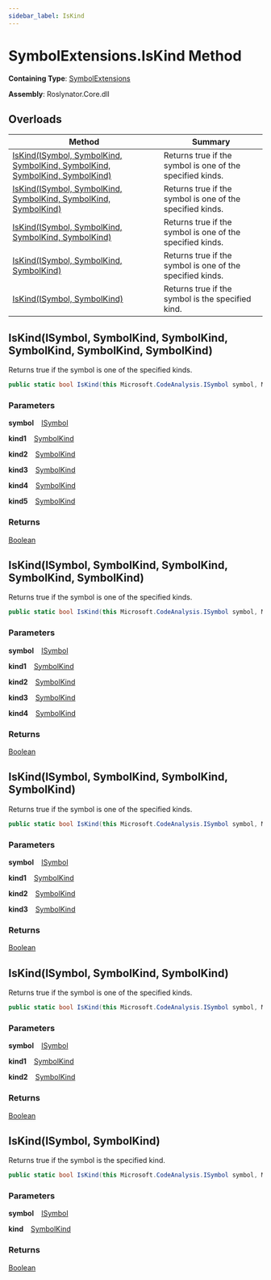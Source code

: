 ```yaml
---
sidebar_label: IsKind
---
```


# SymbolExtensions\.IsKind Method

**Containing Type**: [SymbolExtensions](../index.md)

**Assembly**: Roslynator\.Core\.dll

## Overloads

| Method | Summary |
| ------ | ------- |
| [IsKind(ISymbol, SymbolKind, SymbolKind, SymbolKind, SymbolKind, SymbolKind)](#2562543075) | Returns true if the symbol is one of the specified kinds\. |
| [IsKind(ISymbol, SymbolKind, SymbolKind, SymbolKind, SymbolKind)](#3941599818) | Returns true if the symbol is one of the specified kinds\. |
| [IsKind(ISymbol, SymbolKind, SymbolKind, SymbolKind)](#144279932) | Returns true if the symbol is one of the specified kinds\. |
| [IsKind(ISymbol, SymbolKind, SymbolKind)](#2288796010) | Returns true if the symbol is one of the specified kinds\. |
| [IsKind(ISymbol, SymbolKind)](#2241854371) | Returns true if the symbol is the specified kind\. |

<a id="2562543075"></a>

## IsKind\(ISymbol, SymbolKind, SymbolKind, SymbolKind, SymbolKind, SymbolKind\) 

  
Returns true if the symbol is one of the specified kinds\.

```csharp
public static bool IsKind(this Microsoft.CodeAnalysis.ISymbol symbol, Microsoft.CodeAnalysis.SymbolKind kind1, Microsoft.CodeAnalysis.SymbolKind kind2, Microsoft.CodeAnalysis.SymbolKind kind3, Microsoft.CodeAnalysis.SymbolKind kind4, Microsoft.CodeAnalysis.SymbolKind kind5)
```

### Parameters

**symbol** &ensp; [ISymbol](https://docs.microsoft.com/en-us/dotnet/api/microsoft.codeanalysis.isymbol)

**kind1** &ensp; [SymbolKind](https://docs.microsoft.com/en-us/dotnet/api/microsoft.codeanalysis.symbolkind)

**kind2** &ensp; [SymbolKind](https://docs.microsoft.com/en-us/dotnet/api/microsoft.codeanalysis.symbolkind)

**kind3** &ensp; [SymbolKind](https://docs.microsoft.com/en-us/dotnet/api/microsoft.codeanalysis.symbolkind)

**kind4** &ensp; [SymbolKind](https://docs.microsoft.com/en-us/dotnet/api/microsoft.codeanalysis.symbolkind)

**kind5** &ensp; [SymbolKind](https://docs.microsoft.com/en-us/dotnet/api/microsoft.codeanalysis.symbolkind)

### Returns

[Boolean](https://docs.microsoft.com/en-us/dotnet/api/system.boolean)

<a id="3941599818"></a>

## IsKind\(ISymbol, SymbolKind, SymbolKind, SymbolKind, SymbolKind\) 

  
Returns true if the symbol is one of the specified kinds\.

```csharp
public static bool IsKind(this Microsoft.CodeAnalysis.ISymbol symbol, Microsoft.CodeAnalysis.SymbolKind kind1, Microsoft.CodeAnalysis.SymbolKind kind2, Microsoft.CodeAnalysis.SymbolKind kind3, Microsoft.CodeAnalysis.SymbolKind kind4)
```

### Parameters

**symbol** &ensp; [ISymbol](https://docs.microsoft.com/en-us/dotnet/api/microsoft.codeanalysis.isymbol)

**kind1** &ensp; [SymbolKind](https://docs.microsoft.com/en-us/dotnet/api/microsoft.codeanalysis.symbolkind)

**kind2** &ensp; [SymbolKind](https://docs.microsoft.com/en-us/dotnet/api/microsoft.codeanalysis.symbolkind)

**kind3** &ensp; [SymbolKind](https://docs.microsoft.com/en-us/dotnet/api/microsoft.codeanalysis.symbolkind)

**kind4** &ensp; [SymbolKind](https://docs.microsoft.com/en-us/dotnet/api/microsoft.codeanalysis.symbolkind)

### Returns

[Boolean](https://docs.microsoft.com/en-us/dotnet/api/system.boolean)

<a id="144279932"></a>

## IsKind\(ISymbol, SymbolKind, SymbolKind, SymbolKind\) 

  
Returns true if the symbol is one of the specified kinds\.

```csharp
public static bool IsKind(this Microsoft.CodeAnalysis.ISymbol symbol, Microsoft.CodeAnalysis.SymbolKind kind1, Microsoft.CodeAnalysis.SymbolKind kind2, Microsoft.CodeAnalysis.SymbolKind kind3)
```

### Parameters

**symbol** &ensp; [ISymbol](https://docs.microsoft.com/en-us/dotnet/api/microsoft.codeanalysis.isymbol)

**kind1** &ensp; [SymbolKind](https://docs.microsoft.com/en-us/dotnet/api/microsoft.codeanalysis.symbolkind)

**kind2** &ensp; [SymbolKind](https://docs.microsoft.com/en-us/dotnet/api/microsoft.codeanalysis.symbolkind)

**kind3** &ensp; [SymbolKind](https://docs.microsoft.com/en-us/dotnet/api/microsoft.codeanalysis.symbolkind)

### Returns

[Boolean](https://docs.microsoft.com/en-us/dotnet/api/system.boolean)

<a id="2288796010"></a>

## IsKind\(ISymbol, SymbolKind, SymbolKind\) 

  
Returns true if the symbol is one of the specified kinds\.

```csharp
public static bool IsKind(this Microsoft.CodeAnalysis.ISymbol symbol, Microsoft.CodeAnalysis.SymbolKind kind1, Microsoft.CodeAnalysis.SymbolKind kind2)
```

### Parameters

**symbol** &ensp; [ISymbol](https://docs.microsoft.com/en-us/dotnet/api/microsoft.codeanalysis.isymbol)

**kind1** &ensp; [SymbolKind](https://docs.microsoft.com/en-us/dotnet/api/microsoft.codeanalysis.symbolkind)

**kind2** &ensp; [SymbolKind](https://docs.microsoft.com/en-us/dotnet/api/microsoft.codeanalysis.symbolkind)

### Returns

[Boolean](https://docs.microsoft.com/en-us/dotnet/api/system.boolean)

<a id="2241854371"></a>

## IsKind\(ISymbol, SymbolKind\) 

  
Returns true if the symbol is the specified kind\.

```csharp
public static bool IsKind(this Microsoft.CodeAnalysis.ISymbol symbol, Microsoft.CodeAnalysis.SymbolKind kind)
```

### Parameters

**symbol** &ensp; [ISymbol](https://docs.microsoft.com/en-us/dotnet/api/microsoft.codeanalysis.isymbol)

**kind** &ensp; [SymbolKind](https://docs.microsoft.com/en-us/dotnet/api/microsoft.codeanalysis.symbolkind)

### Returns

[Boolean](https://docs.microsoft.com/en-us/dotnet/api/system.boolean)

